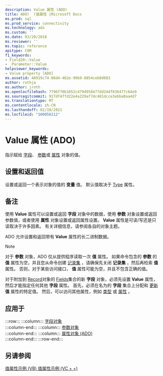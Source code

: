 ```yaml
---
description: Value 属性 (ADO)
title: ADO)  (值属性 |Microsoft Docs
ms.prod: sql
ms.prod_service: connectivity
ms.technology: ado
ms.custom: ''
ms.date: 03/20/2018
ms.reviewer: ''
ms.topic: reference
apitype: COM
f1_keywords:
- Field20::Value
- _Parameter::Value
helpviewer_keywords:
- Value property [ADO]
ms.assetid: 48919c74-86d4-462e-99b9-8854ceb8d683
author: rothja
ms.author: jroth
ms.openlocfilehash: 7796f70b1652c479d958477dd244f836477c64e9
ms.sourcegitcommit: 917df4ffd22e4a229af7dc481dcce3ebba0aa4d7
ms.translationtype: MT
ms.contentlocale: zh-CN
ms.lasthandoff: 02/10/2021
ms.locfileid: "100056212"
---
```

# <a name="value-property-ado"></a>Value 属性 (ADO)

指示赋给 [字段](./field-object.md)、 [参数](./parameter-object.md)或 [属性](./property-object-ado.md) 对象的值。
  
## <a name="settings-and-return-values"></a>设置和返回值

设置或返回一个表示对象的值的 **变量** 值。 默认值取决于 [Type](./type-property-ado.md) 属性。
  
## <a name="remarks"></a>备注

使用 **Value** 属性可以设置或返回 **字段** 对象中的数据，使用 **参数** 对象设置或返回参数值，或者使用 **属性** 对象设置或返回属性设置。 **Value** 属性是可读/写还是只读取决于许多因素。 有关详细信息，请参阅各自的对象主题。

ADO 允许设置和返回带有 **Value** 属性的长二进制数据。
  
> [!NOTE]
> 对于 **参数** 对象，ADO 仅从提供程序读取一次 **值** 属性。 如果命令包含的 **参数** 的 **值** 属性为空，并且您从命令创建 [记录集](./recordset-object-ado.md) ，请确保先关闭 **记录集** ，然后再检索 **值** 属性。 否则，对于某些访问接口， **值** 属性可能为空，并且不包含正确的值。
> 
> 对于附加到 [Record](./record-object-ado.md)对象的 [Fields](./fields-collection-ado.md)集合的新 **字段** 对象，必须先设置 **Value** 属性，然后才能指定任何其他 **字段** 属性。 首先，必须在名为的 **字段** 集合上分配和 [更新](./update-method.md)**值** 属性的特定值。 然后，可以访问其他属性，例如 [类型](./type-property-ado.md) 或 [属性](./attributes-property-ado.md) 。
  
## <a name="applies-to"></a>应用于

:::row:::
    :::column:::
        [字段对象](./field-object.md)  
    :::column-end:::
    :::column:::
        [参数对象](./parameter-object.md)  
    :::column-end:::
    :::column:::
        [属性对象 (ADO)](./property-object-ado.md)  
    :::column-end:::
:::row-end:::

## <a name="see-also"></a>另请参阅

[值属性示例 (VB) ](./value-property-example-vb.md) 
[值属性示例 (VC + +) ](./value-property-example-vc.md)
